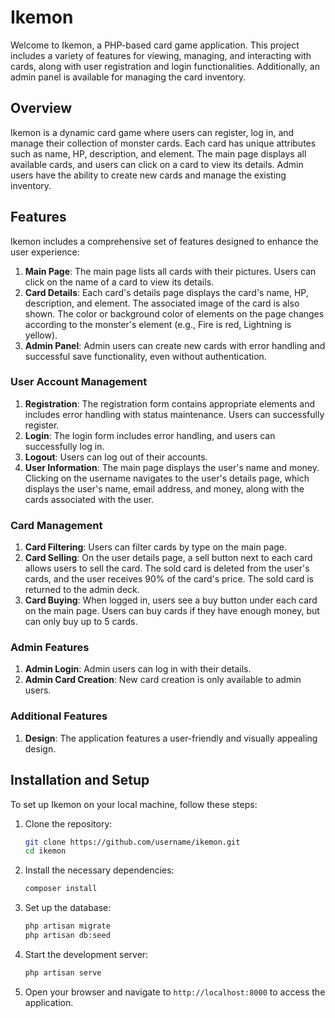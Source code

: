 # Ikemon

Welcome to Ikemon, a PHP-based card game application. This project includes a variety of features for viewing, managing, and interacting with cards, along with user registration and login functionalities. Additionally, an admin panel is available for managing the card inventory.

## Overview

Ikemon is a dynamic card game where users can register, log in, and manage their collection of monster cards. Each card has unique attributes such as name, HP, description, and element. The main page displays all available cards, and users can click on a card to view its details. Admin users have the ability to create new cards and manage the existing inventory.

## Features

Ikemon includes a comprehensive set of features designed to enhance the user experience:

1. **Main Page**: The main page lists all cards with their pictures. Users can click on the name of a card to view its details.
2. **Card Details**: Each card's details page displays the card's name, HP, description, and element. The associated image of the card is also shown. The color or background color of elements on the page changes according to the monster's element (e.g., Fire is red, Lightning is yellow).
3. **Admin Panel**: Admin users can create new cards with error handling and successful save functionality, even without authentication.

### User Account Management

1. **Registration**: The registration form contains appropriate elements and includes error handling with status maintenance. Users can successfully register.
2. **Login**: The login form includes error handling, and users can successfully log in.
3. **Logout**: Users can log out of their accounts.
4. **User Information**: The main page displays the user's name and money. Clicking on the username navigates to the user's details page, which displays the user's name, email address, and money, along with the cards associated with the user.

### Card Management

1. **Card Filtering**: Users can filter cards by type on the main page.
2. **Card Selling**: On the user details page, a sell button next to each card allows users to sell the card. The sold card is deleted from the user's cards, and the user receives 90% of the card's price. The sold card is returned to the admin deck.
3. **Card Buying**: When logged in, users see a buy button under each card on the main page. Users can buy cards if they have enough money, but can only buy up to 5 cards.

### Admin Features

1. **Admin Login**: Admin users can log in with their details.
2. **Admin Card Creation**: New card creation is only available to admin users.

### Additional Features

1. **Design**: The application features a user-friendly and visually appealing design.

## Installation and Setup

To set up Ikemon on your local machine, follow these steps:

1. Clone the repository:

   ```sh
   git clone https://github.com/username/ikemon.git
   cd ikemon
   ```

2. Install the necessary dependencies:

   ```sh
   composer install
   ```

3. Set up the database:

   ```sh
   php artisan migrate
   php artisan db:seed
   ```

4. Start the development server:

   ```sh
   php artisan serve
   ```

5. Open your browser and navigate to `http://localhost:8000` to access the application.
